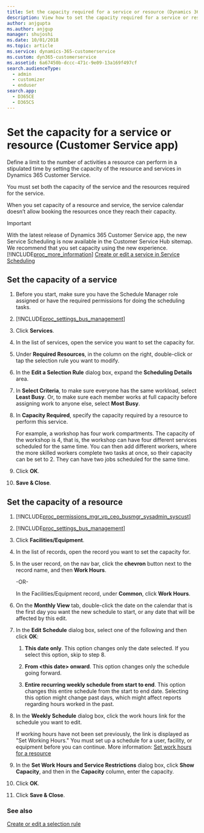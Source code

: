 ```yaml
---
title: Set the capacity required for a service or resource (Dynamics 365 Customer Service) | MicrosoftDocs
description: View how to set the capacity required for a service or resource in Dynamics 365 Customer Service
author: anjgupta
ms.author: anjgup
manager: shujoshi
ms.date: 10/01/2018
ms.topic: article
ms.service: dynamics-365-customerservice
ms.custom: dyn365-customerservice
ms.assetid: 6a67450b-dccc-471c-9e09-13a169f497cf
search.audienceType: 
  - admin
  - customizer
  - enduser
search.app: 
  - D365CE
  - D365CS
---
```


# Set the capacity for a service or resource (Customer Service app)

Define a limit to the number of activities a resource can perform in a stipulated time by setting the capacity of the resource and services in Dynamics 365 Customer Service. 
  
You must set both the capacity of the service and the resources required for the service.  
  
When you set capacity of a resource and service, the service calendar doesn’t allow booking the resources once they reach their capacity.  

> [!IMPORTANT]
> With the latest release of Dynamics 365 Customer Service app, the new Service Scheduling is now available in the Customer Service Hub sitemap. We recommend that you set capacity using the new experience. [!INCLUDE[proc_more_information](../includes/proc-more-information.md)] [Create or edit a service in Service Scheduling](create-edit-service-csh.md)
  
## Set the capacity of a service  
  
1.  Before you start, make sure you have the Schedule Manager role assigned or have the required permissions for doing the scheduling tasks.  
  
2. [!INCLUDE[proc_settings_bus_management](../includes/proc-settings-bus-management.md)]  
  
3.  Click **Services**.  
  
4.  In the list of services, open the service you want to set the capacity for.  
  
5.  Under **Required Resources**, in the column on the right, double-click or tap the selection rule you want to modify.  
  
6.  In the **Edit a Selection Rule** dialog box, expand the **Scheduling Details** area.  
  
7.  In **Select Criteria**, to make sure everyone has the same workload, select **Least Busy**. Or, to make sure each member works at full capacity before assigning work to anyone else, select **Most Busy**.  
  
8.  In **Capacity Required**, specify the capacity required by a resource to perform this service.  
  
     For example, a workshop has four work compartments. The capacity of the workshop is 4, that is, the workshop can have four different services scheduled for the same time. You can then add different workers, where the more skilled workers complete two tasks at once, so their capacity can be set to 2. They can have two jobs scheduled for the same time.  
  
9. Click **OK**.  
  
10. **Save & Close**.  
  
<a name="Collapsed4"></a>   
## Set the capacity of a resource  
  
1. [!INCLUDE[proc_permissions_mgr_vp_ceo_busmgr_sysadmin_syscust](../includes/proc-permissions-mgr-vp-ceo-busmgr-sysadmin-syscust.md)]  
  
2. [!INCLUDE[proc_settings_bus_management](../includes/proc-settings-bus-management.md)]  
  
3.  Click **Facilities/Equipment**.  
  
4.  In the list of records, open the record you want to set the capacity for.  
  
5.  In the user record, on the nav bar, click the **chevron** button next to the record name, and then **Work Hours**.  
  
     -OR-  
  
     In the Facilities/Equipment record, under **Common**, click **Work Hours**.  
  
6.  On the **Monthly View** tab, double-click the date on the calendar that is the first day you want the new schedule to start, or any date that will be affected by this edit.  
  
7.  In the **Edit Schedule** dialog box, select one of the following and then click **OK**:  
  
    1. **This date only**. This option changes only the date selected. If you select this option, skip to step 8.  
  
    2. **From \<this date> onward**. This option changes only the schedule going forward.  
  
    3. **Entire recurring weekly schedule from start to end**. This option changes this entire schedule from the start to end date. Selecting this option might change past days, which might affect reports regarding hours worked in the past.  
  
8.  In the **Weekly Schedule** dialog box, click the work hours link for the schedule you want to edit.  
  
     If working hours have not been set previously, the link is displayed as "Set Working Hours." You must set up a schedule for a user, facility, or equipment before you can continue. More information: [Set work hours for a resource](../customer-service/set-work-hours-resource.md)  
  
9. In the **Set Work Hours and Service Restrictions** dialog box, click **Show Capacity**, and then in the **Capacity** column, enter the capacity.  
  
10. Click **OK**.  
  
11. Click **Save & Close**.  
  
### See also  
 [Create or edit a selection rule](../customer-service/create-simple-selection-rule.md)

